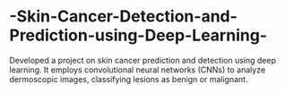 # -Skin-Cancer-Detection-and-Prediction-using-Deep-Learning-
Developed a project on skin cancer prediction and detection using deep learning. It employs convolutional neural networks (CNNs) to analyze dermoscopic images, classifying lesions as benign or malignant. 
